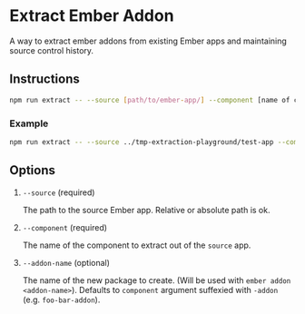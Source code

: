 # Extract Ember Addon

A way to extract ember addons from existing Ember apps and maintaining source control history.

## Instructions

```bash
npm run extract -- --source [path/to/ember-app/] --component [name of component]
```

### Example

```bash
npm run extract -- --source ../tmp-extraction-playground/test-app --component foo-bar
```

## Options

1. `--source` (required)

    The path to the source Ember app. Relative or absolute path is ok.

2. `--component` (required)

    The name of the component to extract out of the `source` app.

3. `--addon-name` (optional)

    The name of the new package to create. (Will be used with `ember addon <addon-name>`).
    Defaults to `component` argument suffexied with `-addon` (e.g. `foo-bar-addon`).
